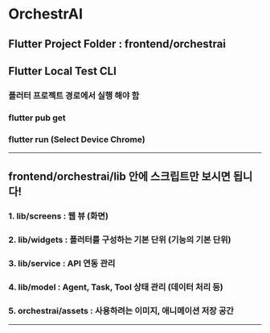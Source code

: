 # OrchestrAI

## Flutter Project Folder : frontend/orchestrai

## Flutter Local Test CLI  

### **플러터 프로젝트 경로에서 실행 해야 함**  
### flutter pub get  
### flutter run (Select Device Chrome)  

---

## frontend/orchestrai/lib 안에 스크립트만 보시면 됩니다!  

### 1. lib/screens : 웹 뷰 (화면)  
### 2. lib/widgets : 플러터를 구성하는 기본 단위 (기능의 기본 단위)  
### 3. lib/service : API 연동 관리  
### 4. lib/model : Agent, Task, Tool 상태 관리 (데이터 처리 등)
### 5. orchestrai/assets : 사용하려는 이미지, 애니메이션 저장 공간

---
